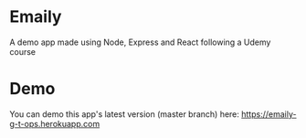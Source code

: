 # Emaily
 A demo app made using Node, Express and React following a Udemy course

# Demo
You can demo this app's latest version (master branch) here: https://emaily-g-t-ops.herokuapp.com